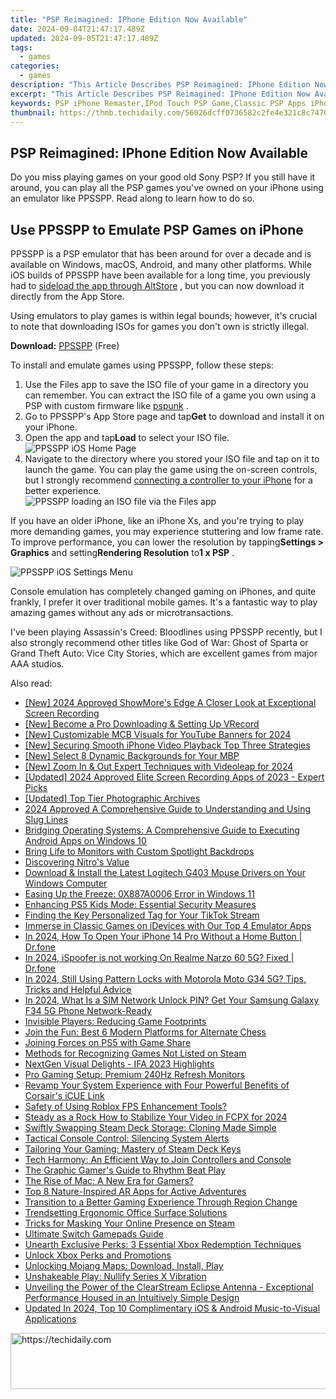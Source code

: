 ```yaml
---
title: "PSP Reimagined: IPhone Edition Now Available"
date: 2024-09-04T21:47:17.489Z
updated: 2024-09-05T21:47:17.489Z
tags:
  - games
categories:
  - games
description: "This Article Describes PSP Reimagined: IPhone Edition Now Available"
excerpt: "This Article Describes PSP Reimagined: IPhone Edition Now Available"
keywords: PSP iPhone Remaster,IPod Touch PSP Game,Classic PSP Apps iPhone,Nostalgic PSP iOS Release,Retro Gaming for Apple Devices,PSP Classics on iOS,Emulated PSP Games for iPhone
thumbnail: https://thmb.techidaily.com/56026dcff0736582c2fe4e321c8c74705a564d75fd36c3fc8b04cf6e73d4d3c9.jpg
---
```


## PSP Reimagined: IPhone Edition Now Available

 Do you miss playing games on your good old Sony PSP? If you still have it around, you can play all the PSP games you've owned on your iPhone using an emulator like PPSSPP. Read along to learn how to do so.

## Use PPSSPP to Emulate PSP Games on iPhone

 PPSSPP is a PSP emulator that has been around for over a decade and is available on Windows, macOS, Android, and many other platforms. While iOS builds of PPSSPP have been available for a long time, you previously had to [sideload the app through AltStore](https://www.makeuseof.com/how-to-sideload-iphone-apps-without-jailbreak/) , but you can now download it directly from the App Store.

 Using emulators to play games is within legal bounds; however, it's crucial to note that downloading ISOs for games you don't own is strictly illegal.

**Download:** [PPSSPP](https://apps.apple.com/us/app/ppsspp-psp-emulator/id6496972903) (Free)

To install and emulate games using PPSSPP, follow these steps:

1. Use the Files app to save the ISO file of your game in a directory you can remember. You can extract the ISO file of a game you own using a PSP with custom firmware like [pspunk](https://www.pspunk.com/) .
2. Go to PPSSPP's App Store page and tap**Get** to download and install it on your iPhone.
3. Open the app and tap**Load** to select your ISO file.  
![PPSSPP iOS Home Page](https://static1.makeuseofimages.com/wordpress/wp-content/uploads/2024/05/ppsspp-ios-home-page.PNG)
4. Navigate to the directory where you stored your ISO file and tap on it to launch the game. You can play the game using the on-screen controls, but I strongly recommend [connecting a controller to your iPhone](https://www.makeuseof.com/how-to-connect-ps5-controller-to-phone/) for a better experience.  
![PPSSPP loading an ISO file via the Files app](https://static1.makeuseofimages.com/wordpress/wp-content/uploads/2024/05/ppsspp-loading-an-iso-file-via-the-files-app.PNG)

 If you have an older iPhone, like an iPhone Xs, and you're trying to play more demanding games, you may experience stuttering and low frame rate. To improve performance, you can lower the resolution by tapping**Settings > Graphics** and setting**Rendering Resolution** to**1 x PSP** .

![PPSSPP iOS Settings Menu](https://static1.makeuseofimages.com/wordpress/wp-content/uploads/2024/05/ppsspp-ios-settings-menu.PNG)

 Console emulation has completely changed gaming on iPhones, and quite frankly, I prefer it over traditional mobile games. It's a fantastic way to play amazing games without any ads or microtransactions.

 I've been playing Assassin's Creed: Bloodlines using PPSSPP recently, but I also strongly recommend other titles like God of War: Ghost of Sparta or Grand Theft Auto: Vice City Stories, which are excellent games from major AAA studios.


<ins class="adsbygoogle"
     style="display:block"
     data-ad-format="autorelaxed"
     data-ad-client="ca-pub-7571918770474297"
     data-ad-slot="1223367746"></ins>



<ins class="adsbygoogle"
     style="display:block"
     data-ad-client="ca-pub-7571918770474297"
     data-ad-slot="8358498916"
     data-ad-format="auto"
     data-full-width-responsive="true"></ins>





<span class="atpl-alsoreadstyle">Also read:</span>
<div><ul>
<li><a href="https://desktop-recording.techidaily.com/new-2024-approved-showmores-edge-a-closer-look-at-exceptional-screen-recording/"><u>[New] 2024 Approved  ShowMore's Edge  A Closer Look at Exceptional Screen Recording</u></a></li>
<li><a href="https://screen-video-capture.techidaily.com/new-become-a-pro-downloading-and-setting-up-vrecord/"><u>[New] Become a Pro  Downloading & Setting Up VRecord</u></a></li>
<li><a href="https://facebook-record-videos.techidaily.com/new-customizable-mcb-visuals-for-youtube-banners-for-2024/"><u>[New] Customizable MCB Visuals for YouTube Banners for 2024</u></a></li>
<li><a href="https://extra-guidance.techidaily.com/new-securing-smooth-iphone-video-playback-top-three-strategies/"><u>[New] Securing Smooth iPhone Video Playback  Top Three Strategies</u></a></li>
<li><a href="https://extra-guidance.techidaily.com/new-select-8-dynamic-backgrounds-for-your-mbp/"><u>[New] Select 8 Dynamic Backgrounds for Your MBP</u></a></li>
<li><a href="https://fox-http.techidaily.com/new-zoom-in-and-out-expert-techniques-with-videoleap-for-2024/"><u>[New] Zoom In & Out  Expert Techniques with Videoleap for 2024</u></a></li>
<li><a href="https://visual-screen-recording.techidaily.com/updated-2024-approved-elite-screen-recording-apps-of-2023-expert-picks/"><u>[Updated] 2024 Approved  Elite Screen Recording Apps of 2023 - Expert Picks</u></a></li>
<li><a href="https://some-approaches.techidaily.com/updated-top-tier-photographic-archives/"><u>[Updated] Top Tier Photographic Archives</u></a></li>
<li><a href="https://fox-friendly.techidaily.com/2024-approved-a-comprehensive-guide-to-understanding-and-using-slug-lines/"><u>2024 Approved  A Comprehensive Guide to Understanding and Using Slug Lines</u></a></li>
<li><a href="https://tech-recovery.techidaily.com/bridging-operating-systems-a-comprehensive-guide-to-executing-android-apps-on-windows-10/"><u>Bridging Operating Systems: A Comprehensive Guide to Executing Android Apps on Windows 10</u></a></li>
<li><a href="https://win11.techidaily.com/bring-life-to-monitors-with-custom-spotlight-backdrops/"><u>Bring Life to Monitors with Custom Spotlight Backdrops</u></a></li>
<li><a href="https://games-able.techidaily.com/discovering-nitros-value/"><u>Discovering Nitro's Value</u></a></li>
<li><a href="https://program-issues.techidaily.com/download-and-install-the-latest-logitech-g403-mouse-drivers-on-your-windows-computer/"><u>Download & Install the Latest Logitech G403 Mouse Drivers on Your Windows Computer</u></a></li>
<li><a href="https://games-able.techidaily.com/easing-up-the-freeze-0x887a0006-error-in-windows-11/"><u>Easing Up the Freeze: 0X887A0006 Error in Windows 11</u></a></li>
<li><a href="https://games-able.techidaily.com/enhancing-ps5-kids-mode-essential-security-measures/"><u>Enhancing PS5 Kids Mode: Essential Security Measures</u></a></li>
<li><a href="https://tiktok-video-recordings.techidaily.com/finding-the-key-personalized-tag-for-your-tiktok-stream/"><u>Finding the Key  Personalized Tag for Your TikTok Stream</u></a></li>
<li><a href="https://games-able.techidaily.com/immerse-in-classic-games-on-idevices-with-our-top-4-emulator-apps/"><u>Immerse in Classic Games on iDevices with Our Top 4 Emulator Apps</u></a></li>
<li><a href="https://iphone-unlock.techidaily.com/in-2024-how-to-open-your-iphone-14-pro-without-a-home-button-drfone-by-drfone-ios/"><u>In 2024, How To Open Your iPhone 14 Pro Without a Home Button | Dr.fone</u></a></li>
<li><a href="https://phone-solutions.techidaily.com/in-2024-ispoofer-is-not-working-on-realme-narzo-60-5g-fixed-drfone-by-drfone-virtual-android/"><u>In 2024, iSpoofer is not working On Realme Narzo 60 5G? Fixed | Dr.fone</u></a></li>
<li><a href="https://easy-unlock-android.techidaily.com/in-2024-still-using-pattern-locks-with-motorola-moto-g34-5g-tips-tricks-and-helpful-advice-by-drfone-android/"><u>In 2024, Still Using Pattern Locks with Motorola Moto G34 5G? Tips, Tricks and Helpful Advice</u></a></li>
<li><a href="https://sim-unlock.techidaily.com/in-2024-what-is-a-sim-network-unlock-pin-get-your-samsung-galaxy-f34-5g-phone-network-ready-by-drfone-android/"><u>In 2024, What Is a SIM Network Unlock PIN? Get Your Samsung Galaxy F34 5G Phone Network-Ready</u></a></li>
<li><a href="https://games-able.techidaily.com/invisible-players-reducing-game-footprints/"><u>Invisible Players: Reducing Game Footprints</u></a></li>
<li><a href="https://games-able.techidaily.com/join-the-fun-best-6-modern-platforms-for-alternate-chess/"><u>Join the Fun: Best 6 Modern Platforms for Alternate Chess</u></a></li>
<li><a href="https://games-able.techidaily.com/joining-forces-on-ps5-with-game-share/"><u>Joining Forces on PS5 with Game Share</u></a></li>
<li><a href="https://games-able.techidaily.com/methods-for-recognizing-games-not-listed-on-steam/"><u>Methods for Recognizing Games Not Listed on Steam</u></a></li>
<li><a href="https://games-able.techidaily.com/nextgen-visual-delights-ifa-2023-highlights/"><u>NextGen Visual Delights - IFA 2023 Highlights</u></a></li>
<li><a href="https://games-able.techidaily.com/pro-gaming-setup-premium-240hz-refresh-monitors/"><u>Pro Gaming Setup: Premium 240Hz Refresh Monitors</u></a></li>
<li><a href="https://games-able.techidaily.com/revamp-your-system-experience-with-four-powerful-benefits-of-corsairs-icue-link/"><u>Revamp Your System Experience with Four Powerful Benefits of Corsair's iCUE Link</u></a></li>
<li><a href="https://games-able.techidaily.com/safety-of-using-roblox-fps-enhancement-tools/"><u>Safety of Using Roblox FPS Enhancement Tools?</u></a></li>
<li><a href="https://ai-video-tools.techidaily.com/steady-as-a-rock-how-to-stabilize-your-video-in-fcpx-for-2024/"><u>Steady as a Rock How to Stabilize Your Video in FCPX for 2024</u></a></li>
<li><a href="https://games-able.techidaily.com/swiftly-swapping-steam-deck-storage-cloning-made-simple/"><u>Swiftly Swapping Steam Deck Storage: Cloning Made Simple</u></a></li>
<li><a href="https://games-able.techidaily.com/tactical-console-control-silencing-system-alerts/"><u>Tactical Console Control: Silencing System Alerts</u></a></li>
<li><a href="https://games-able.techidaily.com/tailoring-your-gaming-mastery-of-steam-deck-keys/"><u>Tailoring Your Gaming: Mastery of Steam Deck Keys</u></a></li>
<li><a href="https://games-able.techidaily.com/tech-harmony-an-efficient-way-to-join-controllers-and-console/"><u>Tech Harmony: An Efficient Way to Join Controllers and Console</u></a></li>
<li><a href="https://games-able.techidaily.com/the-graphic-gamers-guide-to-rhythm-beat-play/"><u>The Graphic Gamer's Guide to Rhythm Beat Play</u></a></li>
<li><a href="https://games-able.techidaily.com/the-rise-of-mac-a-new-era-for-gamers/"><u>The Rise of Mac: A New Era for Gamers?</u></a></li>
<li><a href="https://games-able.techidaily.com/top-8-nature-inspired-ar-apps-for-active-adventures/"><u>Top 8 Nature-Inspired AR Apps for Active Adventures</u></a></li>
<li><a href="https://games-able.techidaily.com/transition-to-a-better-gaming-experience-through-region-change/"><u>Transition to a Better Gaming Experience Through Region Change</u></a></li>
<li><a href="https://games-able.techidaily.com/trendsetting-ergonomic-office-surface-solutions/"><u>Trendsetting Ergonomic Office Surface Solutions</u></a></li>
<li><a href="https://games-able.techidaily.com/tricks-for-masking-your-online-presence-on-steam/"><u>Tricks for Masking Your Online Presence on Steam</u></a></li>
<li><a href="https://games-able.techidaily.com/ultimate-switch-gamepads-guide/"><u>Ultimate Switch Gamepads Guide</u></a></li>
<li><a href="https://games-able.techidaily.com/unearth-exclusive-perks-3-essential-xbox-redemption-techniques/"><u>Unearth Exclusive Perks: 3 Essential Xbox Redemption Techniques</u></a></li>
<li><a href="https://games-able.techidaily.com/unlock-xbox-perks-and-promotions/"><u>Unlock Xbox Perks and Promotions</u></a></li>
<li><a href="https://games-able.techidaily.com/unlocking-mojang-maps-download-install-play/"><u>Unlocking Mojang Maps: Download, Install, Play</u></a></li>
<li><a href="https://games-able.techidaily.com/unshakeable-play-nullify-series-x-vibration/"><u>Unshakeable Play: Nullify Series X Vibration</u></a></li>
<li><a href="https://buynow-reviews.techidaily.com/unveiling-the-power-of-the-clearstream-eclipse-antenna-exceptional-performance-housed-in-an-intuitively-simple-design/"><u>Unveiling the Power of the ClearStream Eclipse Antenna - Exceptional Performance Housed in an Intuitively Simple Design</u></a></li>
<li><a href="https://voice-adjusting.techidaily.com/updated-in-2024-top-10-complimentary-ios-and-android-music-to-visual-applications/"><u>Updated In 2024, Top 10 Complimentary iOS & Android Music-to-Visual Applications</u></a></li>
</ul></div>

<!-- affiliate ads begin -->
<a href="https://appsumo.8odi.net/c/5597632/2037356/7443" target="_top" id="2037356">
  <img src="//a.impactradius-go.com/display-ad/7443-2037356" border="0" alt="https://techidaily.com" width="728" height="90"/>
</a>
<img height="0" width="0" src="https://appsumo.8odi.net/i/5597632/2037356/7443" style="position:absolute;visibility:hidden;" border="0" />
<!-- affiliate ads end -->